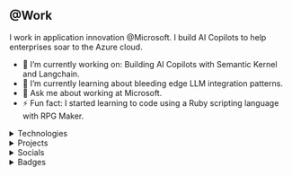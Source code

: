 ## @Work

I work in application innovation @Microsoft. I build AI Copilots to help enterprises soar to the Azure cloud.

- 🔭 I’m currently working on: Building AI Copilots with Semantic Kernel and Langchain.
- 🌱 I’m currently learning about bleeding edge LLM integration patterns.
- 💬 Ask me about working at Microsoft.
- ⚡ Fun fact: I started learning to code using a Ruby scripting language with RPG Maker.

<details>
  <summary>Technologies</summary>

* ![React](https://img.shields.io/badge/-React-45b8d8?style=flat-square&logo=react&logoColor=white)
* ![Docker](https://img.shields.io/badge/-Docker-46a2f1?style=flat-square&logo=docker&logoColor=white)
* ![TypeScript](https://img.shields.io/badge/-TypeScript-007ACC?style=flat-square&logo=typescript&logoColor=white)
* ![ReactiveX](https://img.shields.io/badge/-RxJs-B7178C?style=flat-square&logo=reactivex&logoColor=white)
* ![GraphQL](https://img.shields.io/badge/-GraphQL-E10098?style=flat-square&logo=graphql&logoColor=white)
* ![html5](https://img.shields.io/badge/-HTML5-E34F26?style=flat-square&logo=html5&logoColor=white)
* ![Nodejs](https://img.shields.io/badge/-Nodejs-43853d?style=flat-square&logo=Node.js&logoColor=white)
* [Azure]()
* [OpenAI]()
* [Semantic Kernel]()
* [python]()
* [dotnet]()
* [LangChain]()
* [Prompt Flow]()
</details>

<details>
  <summary>Projects</summary>

* [Hygiene](https://github.com/TylerKendrick/Hygiene)
* [dotnet Sugar](https://github.com/TylerKendrick/Sugar.Core)
* [OpenGallery](https://github.com/Tyler-R-Kendrick/OpenGallery)
</details>

<details>
  <summary>Socials</summary>
  
  * [dev.to](https://dev.to/tyler_kendrick_b8e3240e37)
  * [LinkedIn](https://www.linkedin.com/in/kendricktyler/)
  * [stackoverflow](https://stackoverflow.com/users/423046/tyler-kendrick)
  * [medium](https://medium.com/@tyler-kendrick)
  * [discord](ffffff)
</details>

<details>
  <summary>Badges</summary>

[![microsoft-azure-openai-hackathon](https://github.com/Tyler-R-Kendrick/Tyler-R-Kendrick/assets/145080887/e4164506-45b5-4c02-ac92-21e26199f251)](https://www.credly.com/badges/722fe910-cbc0-4274-afa0-35cdb7f0c3dd/public_url)
[![microsoft-azure-openai-workshop-coach](https://github.com/Tyler-R-Kendrick/Tyler-R-Kendrick/assets/145080887/f0eeaef7-8d40-4301-8be1-2b25eb9d77fd)](https://www.credly.com/badges/d7e6ca79-0886-49b8-aaeb-93047507108d/public_url)
[![fy24-levelup-ambassador](https://github.com/Tyler-R-Kendrick/Tyler-R-Kendrick/assets/145080887/adbb3163-0ba5-430d-9e72-57676a53a51e)](https://www.credly.com/badges/ff1bd96b-6ba7-4ffe-86a6-ce816a5e0d6c/public_url)
</details>

